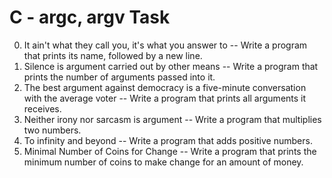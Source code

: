 # C - argc, argv Task

0. It ain't what they call you, it's what you answer to -- Write a program that prints its name, followed by a new line.
1. Silence is argument carried out by other means -- Write a program that prints the number of arguments passed into it.
2. The best argument against democracy is a five-minute conversation with the average voter -- Write a program that prints all arguments it receives.
3. Neither irony nor sarcasm is argument -- Write a program that multiplies two numbers.
4. To infinity and beyond -- Write a program that adds positive numbers.
5. Minimal Number of Coins for Change -- Write a program that prints the minimum number of coins to make change for an amount of money.
